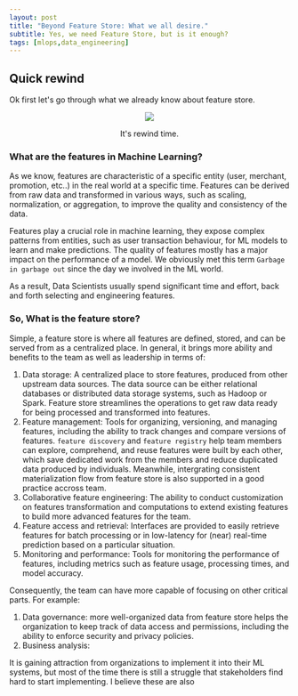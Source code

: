 ```yaml
---
layout: post
title: "Beyond Feature Store: What we all desire."
subtitle: Yes, we need Feature Store, but is it enough?
tags: [mlops,data_engineering]
---
```


## Quick rewind

Ok first let's go through what we already know about feature store.

<p align = "center">
<img src = "https://en.meming.world/images/en/7/7a/It%27s_Rewind_time.jpg">
</p>
<p align = "center">
It's rewind time.
</p>


### What are the features in Machine Learning?

As we know, features are characteristic of a specific entity (user, merchant, promotion, etc..) in the real world at a specific time. Features can be derived from raw data and transformed in various ways, such as scaling, normalization, or aggregation, to improve the quality and consistency of the data.

Features play a crucial role in machine learning, they expose complex patterns from entities, such as user transaction behaviour, for ML models to learn and make predictions. The quality of features mostly has a major impact on the performance of a model. We obviously met this term `Garbage in garbage out` since the day we involved in the ML world.

As a result, Data Scientists usually spend significant time and effort, back and forth selecting and engineering features.
  
### So, What is the feature store?
Simple, a feature store is where all features are defined, stored, and can be served from as a centralized place. In general, it brings more ability and benefits to the team as well as leadership in terms of:

1. Data storage: A centralized place to store features, produced from other upstream data sources. The data source can be either relational databases or distributed data storage systems, such as Hadoop or Spark. Feature store streamlines the operations to get raw data ready for being processed and transformed into features.
2. Feature management: Tools for organizing, versioning, and managing features, including the ability to track changes and compare versions of features. `feature discovery` and `feature registry` help team members can explore, comprehend, and reuse features were built by each other, which save dedicated work from the members and reduce duplicated data produced by individuals. Meanwhile, intergrating consistent materialization flow from feature store is also supported in a good practice accross team.
3. Collaborative feature engineering: The ability to conduct customization on features transformation and computations to extend existing features to build more advanced features for the team.
4. Feature access and retrieval: Interfaces are provided to easily retrieve features for batch processing or in low-latency for (near) real-time prediction based on a particular situation. 
5. Monitoring and performance: Tools for monitoring the performance of features, including metrics such as feature usage, processing times, and model accuracy.


Consequently, the team can have more capable of focusing on other critical parts. For example:

1. Data governance: more well-organized data from feature store helps the organization to keep track of data access and permissions, including the ability to enforce security and privacy policies.
2. Business analysis: 


It is gaining attraction from organizations to implement it into their ML systems, but most of the time there is still a struggle that stakeholders find hard to start implementing. I believe these are also 

